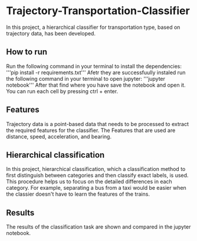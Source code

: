 # Trajectory-Transportation-Classifier
In this project, a hierarchical classifier for transportation type, based on trajectory data, has been developed. 

## How to run
Run the following command in your terminal to install the dependencies:
'''pip install -r requirements.txt'''
Afetr they are successfuully instaled run the following command in your terminal to open jupyter:
'''jupyter notebook'''
After that find where you have save the notebook and open it. You can run each cell by pressing ctrl + enter.

## Features
Trajectory data is a point-based data that needs to be processed to extract the required features for the classifier. The Features that are used are distance, speed, acceleration, and bearing. 

## Hierarchical classification
In this project, hierarchical classification, which a classification method to first distinguish between categories and then classify exact labels, is used. This procedure helps us to focus on the detailed differences in each category. For example, separating a bus from a taxi would be easier when the classier doesn't have to learn the features of the trains.

## Results

The results of the classification task are shown and compared in the jupyter notebook.
